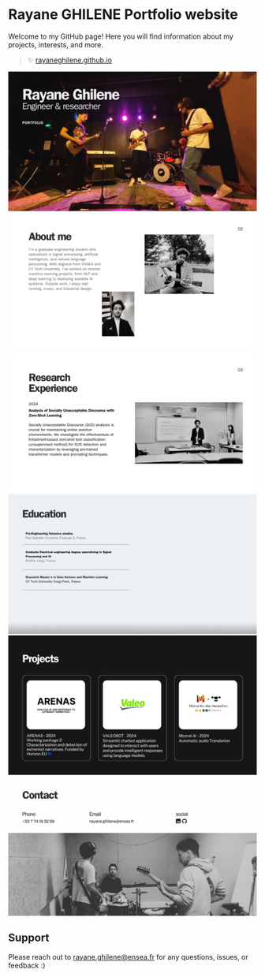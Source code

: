 # Rayane GHILENE Portfolio website

Welcome to my GitHub page! Here you will find information about my projects, interests, and more.

> ✨ [rayaneghilene.github.io](https://rayaneghilene.github.io/) 

![Images/1.png](Images/1.png)
![Images/2.png](Images/2.png)
![Images/3.png](Images/3.png)
![Images/4.png](Images/4.png)
![Images/5.png](Images/5.png)
![Images/6.png](Images/6.png)



##  Support

Please reach out to rayane.ghilene@ensea.fr for any questions, issues, or feedback :)